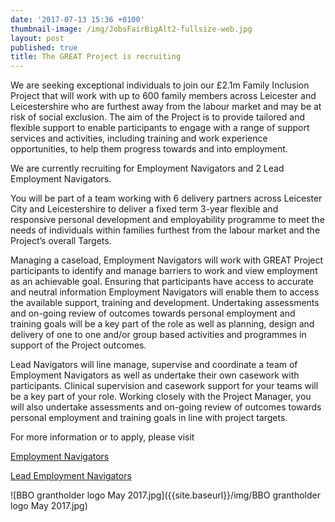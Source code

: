 ```yaml
---
date: '2017-07-13 15:36 +0100'
thumbnail-image: /img/JobsFairBigAlt2-fullsize-web.jpg
layout: post
published: true
title: The GREAT Project is recruiting
---
```


We are seeking exceptional individuals to join our £2.1m Family Inclusion Project that will work with up to 600 family members across Leicester and Leicestershire who are furthest away from the labour market and may be at risk of social exclusion. The aim of the Project is to provide tailored and flexible support to enable participants to engage with a range of support services and activities, including training and work experience opportunities, to help them progress towards and into employment.

We are currently recruiting for Employment Navigators and 2 Lead Employment Navigators. 

You will be part of a team working with 6 delivery partners across Leicester City and Leicestershire to deliver a fixed term 3-year flexible and responsive personal development and employability programme to meet the needs of individuals within families furthest from the labour market and the Project’s overall Targets.

Managing a caseload, Employment Navigators will work with GREAT Project participants to identify and manage barriers to work and view employment as an achievable goal. Ensuring that participants have access to accurate and neutral information Employment Navigators will enable them to access the available support, training and development. Undertaking assessments and on-going review of outcomes towards personal employment and training goals will be a key part of the role as well as planning, design and delivery of one to one and/or group based activities and programmes in support of the Project outcomes.

Lead Navigators will line manage, supervise and coordinate a team of Employment Navigators as well as undertake their own casework with participants. Clinical supervision and casework support for your teams will be a key part of your role. Working closely with the Project Manager, you will also undertake assessments and on-going review of outcomes towards personal employment and training goals in line with project targets.

For more information or to apply, please visit

[Employment Navigators](http://www.valonline.org.uk/employment-navigators)

[Lead Employment Navigators](http://www.valonline.org.uk/lead-employment-navigators-%E2%80%93-2-positions)

![BBO grantholder logo May 2017.jpg]({{site.baseurl}}/img/BBO grantholder logo May 2017.jpg)
